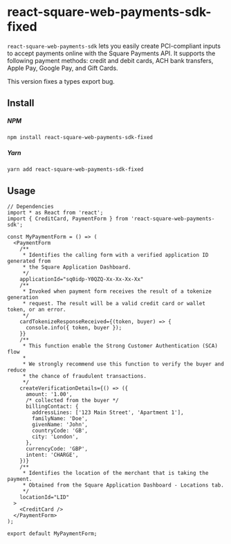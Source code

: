 # react-square-web-payments-sdk-fixed

`react-square-web-payments-sdk` lets you easily create PCI-compliant inputs to accept payments online with the Square Payments API. It supports the following payment methods: credit and debit cards, ACH bank transfers, Apple Pay, Google Pay, and Gift Cards.

This version fixes a types export bug.

## Install

##### NPM

```shell
npm install react-square-web-payments-sdk-fixed
```

##### Yarn

```shell
yarn add react-square-web-payments-sdk-fixed
```

## Usage

```tsx
// Dependencies
import * as React from 'react';
import { CreditCard, PaymentForm } from 'react-square-web-payments-sdk';

const MyPaymentForm = () => (
  <PaymentForm
    /**
     * Identifies the calling form with a verified application ID generated from
     * the Square Application Dashboard.
     */
    applicationId="sq0idp-Y0QZQ-Xx-Xx-Xx-Xx"
    /**
     * Invoked when payment form receives the result of a tokenize generation
     * request. The result will be a valid credit card or wallet token, or an error.
     */
    cardTokenizeResponseReceived={(token, buyer) => {
      console.info({ token, buyer });
    }}
    /**
     * This function enable the Strong Customer Authentication (SCA) flow
     *
     * We strongly recommend use this function to verify the buyer and reduce
     * the chance of fraudulent transactions.
     */
    createVerificationDetails={() => ({
      amount: '1.00',
      /* collected from the buyer */
      billingContact: {
        addressLines: ['123 Main Street', 'Apartment 1'],
        familyName: 'Doe',
        givenName: 'John',
        countryCode: 'GB',
        city: 'London',
      },
      currencyCode: 'GBP',
      intent: 'CHARGE',
    })}
    /**
     * Identifies the location of the merchant that is taking the payment.
     * Obtained from the Square Application Dashboard - Locations tab.
     */
    locationId="LID"
  >
    <CreditCard />
  </PaymentForm>
);

export default MyPaymentForm;
```
